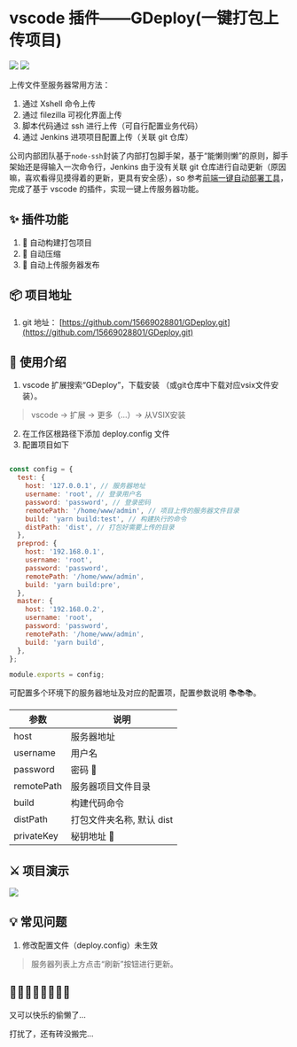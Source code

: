 # vscode 插件——GDeploy(一键打包上传项目)

![](https://vsmarketplacebadge.apphb.com/downloads-short/hyc15669028801.gdeploy.svg)
![](https://img.shields.io/github/forks/15669028801/GDeploy)


上传文件至服务器常用方法：

1. 通过 Xshell 命令上传
2. 通过 filezilla 可视化界面上传
3. 脚本代码通过 ssh 进行上传（可自行配置业务代码）
4. 通过 Jenkins 进项项目配置上传（关联 git 仓库）

公司内部团队基于`node-ssh`封装了内部打包脚手架，基于“能懒则懒”的原则，脚手架始还是得输入一次命令行，Jenkins 由于没有关联 git 仓库进行自动更新（原因嘛，喜欢看得见摸得着的更新，更具有安全感），so 参考[前端一键自动部署工具](https://github.com/fuchengwei/deploy-cli-service)，完成了基于 vscode 的插件，实现一键上传服务器功能。

## ✨ 插件功能

1. 🔨 自动构建打包项目
2. 🔨 自动压缩
3. 🔨 自动上传服务器发布

## 📦 项目地址

1. git 地址： [https://github.com/15669028801/GDeploy.git](https://github.com/15669028801/GDeploy.git)

## 📖 使用介绍

1. vscode 扩展搜索“GDeploy”，下载安装 （或git仓库中下载对应vsix文件安装）。
  > vscode -> 扩展 -> 更多（...）-> 从VSIX安装
2. 在工作区根路径下添加 deploy.config 文件
3. 配置项目如下

```javascript

const config = {
  test: {
    host: '127.0.0.1', // 服务器地址
    username: 'root', // 登录用户名
    password: 'password', // 登录密码
    remotePath: '/home/www/admin', // 项目上传的服务器文件目录
    build: 'yarn build:test', // 构建执行的命令
    distPath: 'dist', // 打包好需要上传的目录
  },
  preprod: {
    host: '192.168.0.1',
    username: 'root',
    password: 'password',
    remotePath: '/home/www/admin',
    build: 'yarn build:pre',
  },
  master: {
    host: '192.168.0.2',
    username: 'root',
    password: 'password',
    remotePath: '/home/www/admin',
    build: 'yarn build',
  },
};

module.exports = config;
```

可配置多个环境下的服务器地址及对应的配置项，配置参数说明 📚📚📚。

| 参数       | 说明                      |
| ---------- | ------------------------- |
| host       | 服务器地址                |
| username   | 用户名                    |
| password   | 密码 🔑                   |
| remotePath | 服务器项目文件目录        |
| build      | 构建代码命令              |
| distPath   | 打包文件夹名称, 默认 dist |
| privateKey | 秘钥地址 🔑               |

## ⚔ 项目演示

![](https://p1-juejin.byteimg.com/tos-cn-i-k3u1fbpfcp/d828cbdfff694571942e1b4c2002fb55~tplv-k3u1fbpfcp-watermark.image)

## 💡 常见问题

1. 修改配置文件（deploy.config）未生效

  > 服务器列表上方点击“刷新”按钮进行更新。



## 🙂🙂😆😘😁😝😋😄

又可以快乐的偷懒了...

打扰了，还有砖没搬完...
